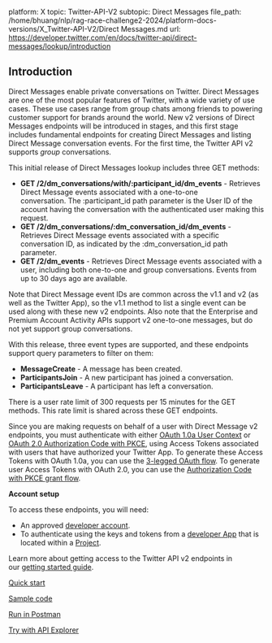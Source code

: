 platform: X
topic: Twitter-API-V2
subtopic: Direct Messages
file_path: /home/bhuang/nlp/rag-race-challenge2-2024/platform-docs-versions/X_Twitter-API-V2/Direct Messages.md
url: https://developer.twitter.com/en/docs/twitter-api/direct-messages/lookup/introduction


## Introduction

Direct Messages enable private conversations on Twitter. Direct Messages are one of the most popular features of Twitter, with a wide variety of use cases. These use cases range from group chats among friends to powering customer support for brands around the world. New v2 versions of Direct Messages endpoints will be introduced in stages, and this first stage includes fundamental endpoints for creating Direct Messages and listing Direct Message conversation events. For the first time, the Twitter API v2 supports _group_ conversations.

This initial release of Direct Messages lookup includes three GET methods:

* **GET /2/dm\_conversations/with/:participant\_id/dm\_events** \- Retrieves Direct Message events associated with a one-to-one conversation. The :participant\_id path parameter is the User ID of the account having the conversation with the authenticated user making this request. 
* **GET /2/dm\_conversations/:dm\_conversation\_id/dm\_events** - Retrieves Direct Message events associated with a specific conversation ID, as indicated by the :dm\_conversation\_id path parameter. 
* **GET /2/dm\_events** - Retrieves Direct Message events associated with a user, including both one-to-one and group conversations. Events from up to 30 days ago are available.  

Note that Direct Message event IDs are common across the v1.1 and v2 (as well as the Twitter App), so the v1.1 method to list a single event can be used along with these new v2 endpoints. Also note that the Enterprise and Premium Account Activity APIs support v2 one-to-one messages, but do not yet support group conversations.   

With this release, three event types are supported, and these endpoints support query parameters to filter on them:

* **MessageCreate** - A message has been created. 
* **ParticipantsJoin** - A new participant has joined a conversation. 
* **ParticipantsLeave** - A participant has left a conversation. 

There is a user rate limit of 300 requests per 15 minutes for the GET methods. This rate limit is shared across these GET endpoints.

Since you are making requests on behalf of a user with Direct Message v2 endpoints, you must authenticate with either [OAuth 1.0a User Context](https://developer-staging.twitter.com/en/docs/authentication/oauth-1-0a) or [OAuth 2.0 Authorization Code with PKCE](https://developer.twitter.com/en/docs/authentication/oauth-2-0/authorization-code), using Access Tokens associated with users that have authorized your Twitter App. To generate these Access Tokens with OAuth 1.0a, you can use the [3-legged OAuth flow](https://developer.twitter.com/en/docs/authentication/oauth-2-0/bearer-tokens). To generate user Access Tokens with OAuth 2.0, you can use the [Authorization Code with PKCE grant flow](https://developer.twitter.com/en/docs/authentication/oauth-2-0/user-access-token).

**Account setup**

To access these endpoints, you will need:

* An approved [developer account](https://developer.twitter.com/en/portal/petition/essential/basic-info).
* To authenticate using the keys and tokens from a [developer App](https://developer.twitter.com/en/docs/apps) that is located within a [Project](https://developer.twitter.com/en/docs/projects). 

Learn more about getting access to the Twitter API v2 endpoints in our [getting started guide](https://developer.twitter.com/en/docs/twitter-api/getting-started/getting-access-to-the-twitter-api).

[Quick start](https://developer.twitter.com/en/docs/twitter-api/direct-messages/lookup/quick-start)

[Sample code](https://github.com/twitterdev/Twitter-API-v2-sample-code)

[Run in Postman](https://t.co/twitter-api-postman)

[Try with API Explorer](https://developer.twitter.com/apitools/api?endpoint=/2/tweets&method=get)